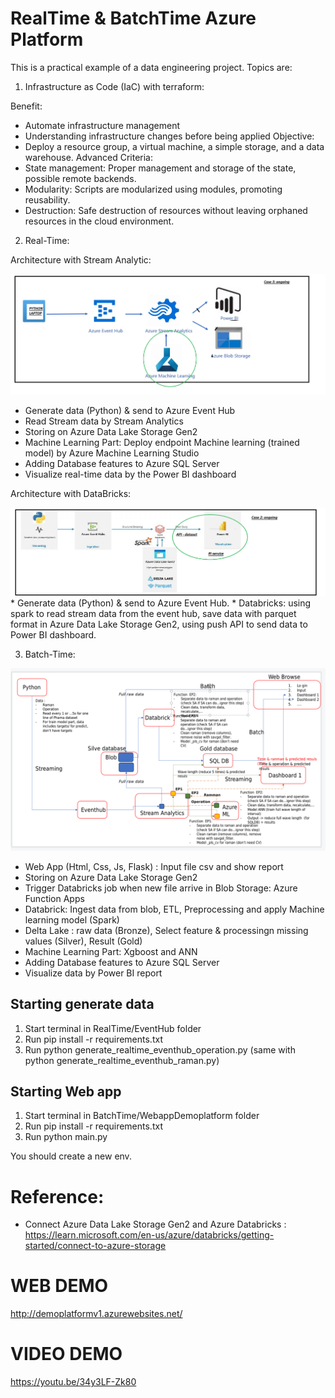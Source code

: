 # RealTime & BatchTime Azure Platform

This is a practical example of a data engineering project. 
Topics are:
1. Infrastructure as Code (IaC) with terraform:

Benefit:
* Automate infrastructure management
* Understanding  infrastructure changes before being applied
Objective:
* Deploy a resource group, a virtual machine, a simple storage, and a data warehouse.
Advanced Criteria:
* State management: Proper management and storage of the state, possible remote backends.
* Modularity: Scripts are modularized using modules, promoting reusability.
* Destruction: Safe destruction of resources without leaving orphaned resources in the cloud
environment.


2. Real-Time:

Architecture with Stream Analytic:

<img src="https://github.com/nguyen187/Azure_platform/blob/main/RealTime/RealTimeWithStreamAnalytic/Architecture_StreamAnalytic.png" width="600">

* Generate data (Python) & send to Azure Event Hub 
* Read Stream data by Stream Analytics 
* Storing on Azure Data Lake Storage Gen2 
* Machine Learning Part: Deploy endpoint Machine learning (trained model) by Azure Machine Learning Studio
* Adding Database features to Azure SQL Server 
* Visualize real-time data by the Power BI dashboard

Architecture with DataBricks:

<img src="https://github.com/nguyen187/Azure_platform/blob/main/RealTime/RealTimeWithDatabricks/Architecture_Databrick.png" width="600">
* Generate data (Python) & send to Azure Event Hub.
* Databricks: using spark to read stream data from the event hub, save data with parquet format in Azure Data Lake Storage Gen2, using push API to send data to Power BI dashboard.

3. Batch-Time:

<img src="https://github.com/nguyen187/Azure_platform/blob/main/Architech.png" width="600">

* Web App (Html, Css, Js, Flask) : Input file csv and show report 
* Storing on Azure Data Lake Storage Gen2 
* Trigger Databricks job when new file arrive in Blob Storage: Azure Function Apps
* Databrick: Ingest data from blob, ETL, Preprocessing and apply Machine learning model (Spark)
* Delta Lake : raw data (Bronze), Select feature & processingn missing values (Silver), Result (Gold)
* Machine Learning Part: Xgboost and ANN
* Adding Database features to Azure SQL Server 
* Visualize data by Power BI report

## Starting generate data
1. Start terminal in RealTime/EventHub folder
2. Run pip install -r requirements.txt
3. Run python generate_realtime_eventhub_operation.py (same with python generate_realtime_eventhub_raman.py)

## Starting Web app
1. Start terminal in BatchTime/WebappDemoplatform folder
2. Run pip install -r requirements.txt
3. Run python main.py

You should create a new env.
# Reference:
- Connect Azure Data Lake Storage Gen2 and Azure Databricks : https://learn.microsoft.com/en-us/azure/databricks/getting-started/connect-to-azure-storage

# WEB DEMO
http://demoplatformv1.azurewebsites.net/

# VIDEO DEMO

https://youtu.be/34y3LF-Zk80
